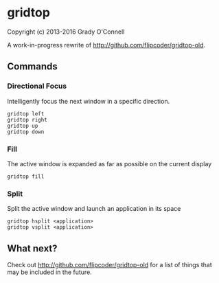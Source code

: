 # gridtop
Copyright (c) 2013-2016 Grady O'Connell

A work-in-progress rewrite of http://github.com/flipcoder/gridtop-old.

## Commands

### Directional Focus

Intelligently focus the next window in a specific direction.

```
gridtop left
gridtop right
gridtop up
gridtop down
```

### Fill

The active window is expanded as far as possible on the current display

```
gridtop fill
```

### Split

Split the active window and launch an application in its space

```
gridtop hsplit <application>
gridtop vsplit <application>
```

## What next?

Check out http://github.com/flipcoder/gridtop-old for a list of things that may be included in the future.


